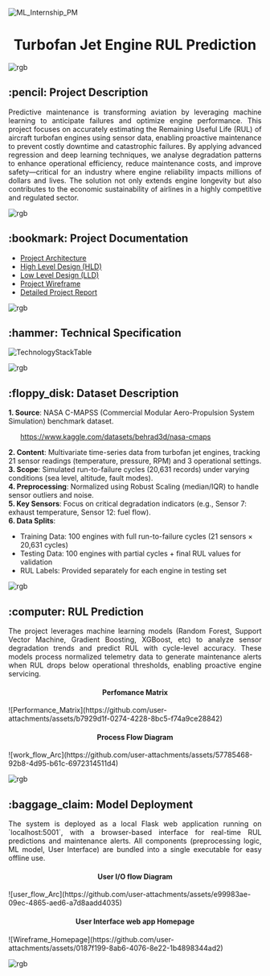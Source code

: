 
![ML_Internship_PM](https://github.com/user-attachments/assets/76d53b9a-3fb6-4e55-81fd-a8dcb5492352)

<h1 align="center"> Turbofan Jet Engine RUL Prediction </h1>


<!-- This is a rgb line -->  
![rgb](https://github.com/user-attachments/assets/2f475ebb-3f56-4393-b921-9d70ff425996)


<!-- PROJECT DESCRIPTION -->
<h2> :pencil: Project Description </h2>

<p align="justify"> 
    Predictive maintenance is transforming aviation by leveraging machine learning to anticipate failures and optimize engine performance. This project focuses on accurately estimating the Remaining Useful Life (RUL) of aircraft turbofan engines using sensor data, enabling proactive maintenance to prevent costly downtime and catastrophic failures. By applying advanced regression and deep learning techniques, we analyse degradation patterns to enhance operational efficiency, reduce maintenance costs, and improve safety—critical for an industry where engine reliability impacts millions of dollars and lives. The solution not only extends engine longevity but also contributes to the economic sustainability of airlines in a highly competitive and regulated sector.  
</p>


![rgb](https://github.com/user-attachments/assets/2f475ebb-3f56-4393-b921-9d70ff425996)


<!-- PROJECT DOCUMENTATION -->
<h2> :bookmark: Project Documentation</h2>

<ul>
    <li><a href="https://github.com/KunalLokhande99/RULPrediction/blob/master/documents/01_Project_Architecture.pdf" target="_blank">Project Architecture</a></li>
    <li><a href="https://github.com/KunalLokhande99/RULPrediction/blob/master/documents/02_High_Level_Design_(HLD).pdf" target="_blank">High Level Design (HLD)</a></li>
    <li><a href="https://github.com/KunalLokhande99/RULPrediction/blob/master/documents/03_Low_Level_Design_(LLD).pdf" target="_blank">Low Level Design (LLD)</a></li>
    <li><a href="https://github.com/KunalLokhande99/RULPrediction/blob/master/documents/04_Project_Wireframe.pdf" target="_blank">Project Wireframe</a></li>
    <li><a href="https://github.com/KunalLokhande99/RULPrediction/blob/master/documents/05_Detailed_Project_Report_(DPR).pdf" target="_blank">Detailed Project Report</a></li>
</ul>


![rgb](https://github.com/user-attachments/assets/2f475ebb-3f56-4393-b921-9d70ff425996)


<!-- TECHNICAL SPECIFICATIONS -->
<h2> :hammer: Technical Specification</h2>

![TechnologyStackTable](https://github.com/user-attachments/assets/616fe3dd-d8a8-42b6-969c-c21c21f510f9)


![rgb](https://github.com/user-attachments/assets/2f475ebb-3f56-4393-b921-9d70ff425996)


<!-- DATASET DESCRIPTION -->
<h2> :floppy_disk: Dataset Description</h2>

**1. Source**: NASA C-MAPSS (Commercial Modular Aero-Propulsion System Simulation) benchmark dataset.
    <ul>https://www.kaggle.com/datasets/behrad3d/nasa-cmaps</ul>
**2. Content**: Multivariate time-series data from turbofan jet engines, tracking 21 sensor readings (temperature, pressure, RPM) and 3 operational settings.  
**3. Scope**: Simulated run-to-failure cycles (20,631 records) under varying conditions (sea level, altitude, fault modes).  
**4. Preprocessing**: Normalized using Robust Scaling (median/IQR) to handle sensor outliers and noise.  
**5. Key Sensors**: Focus on critical degradation indicators (e.g., Sensor 7: exhaust temperature, Sensor 12: fuel flow).  
**6. Data Splits**:  
   - Training Data: 100 engines with full run-to-failure cycles (21 sensors × 20,631 cycles)  
   - Testing Data: 100 engines with partial cycles + final RUL values for validation  
   - RUL Labels: Provided separately for each engine in testing set 


![rgb](https://github.com/user-attachments/assets/2f475ebb-3f56-4393-b921-9d70ff425996)


<!-- RUL PREDICTION -->
<h2> :computer: RUL Prediction</h2>

<p align="justify"> 
    The project leverages machine learning models (Random Forest, Support Vector Machine, Gradient Boosting, XGBoost, etc) to analyze sensor degradation trends and predict RUL with 
cycle-level accuracy. These models process normalized telemetry data to generate maintenance alerts when RUL drops below operational thresholds, enabling proactive engine servicing. 
</p>

<h4 align="center"> Perfomance Matrix </h4>
![Performance_Matrix](https://github.com/user-attachments/assets/b7929d1f-0274-4228-8bc5-f74a9ce28842)

<h4 align="center"> Process Flow Diagram </h4>
![work_flow_Arc](https://github.com/user-attachments/assets/57785468-92b8-4d95-b61c-6972314511d4)



![rgb](https://github.com/user-attachments/assets/2f475ebb-3f56-4393-b921-9d70ff425996)


<!-- MODEL DEPLOYMENT -->
<h2> :baggage_claim: Model Deployment</h2>

<p align="justify"> 
    The system is deployed as a local Flask web application running on `localhost:5001`, with a browser-based interface for real-time RUL predictions 
and maintenance alerts. All components (preprocessing logic, ML model, User Interface) are bundled into a single executable for easy offline use.   
</p>

<h4 align="center"> User I/O flow Diagram </h4>
![user_flow_Arc](https://github.com/user-attachments/assets/e99983ae-09ec-4865-aed6-a7d8aadd4035)

<h4 align="center"> User Interface web app Homepage </h4>
![Wireframe_Homepage](https://github.com/user-attachments/assets/0187f199-8ab6-4076-8e22-1b4898344ad2)


![rgb](https://github.com/user-attachments/assets/2f475ebb-3f56-4393-b921-9d70ff425996)


